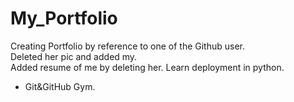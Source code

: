 # My_Portfolio
Creating Portfolio by reference to one of the Github user.
<br>
Deleted her pic and added my.
<br>
Added resume of me by deleting her.
Learn deployment in python.
<br>
- Git&GitHub Gym.
